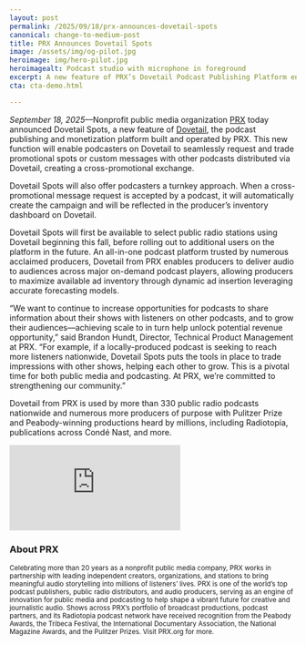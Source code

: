 ```yaml
---
layout: post
permalink: /2025/09/18/prx-announces-dovetail-spots
canonical: change-to-medium-post
title: PRX Announces Dovetail Spots
image: /assets/img/og-pilot.jpg
heroimage: img/hero-pilot.jpg
heroimagealt: Podcast studio with microphone in foreground
excerpt: A new feature of PRX’s Dovetail Podcast Publishing Platform enabling trades of promotional messages among shows
cta: cta-demo.html

---
```


<em>September 18, 2025</em>––Nonprofit public media organization <a href="https://prx.org">PRX</a> today announced Dovetail Spots, a new feature of <a href="/">Dovetail</a>, the podcast publishing and monetization platform built and operated by PRX. This new function will enable podcasters on Dovetail to seamlessly request and trade promotional spots or custom messages with other podcasts distributed via Dovetail, creating a cross-promotional exchange.

Dovetail Spots will also offer podcasters a turnkey approach. When a cross-promotional message request is accepted by a podcast, it will automatically create the campaign and will be reflected in the producer’s inventory dashboard on Dovetail.

Dovetail Spots will first be available to select public radio stations using Dovetail beginning this fall, before rolling out to additional users on the platform in the future. An all-in-one podcast platform trusted by numerous acclaimed producers, Dovetail from PRX enables producers to deliver audio to audiences across major on-demand podcast players, allowing producers to maximize available ad inventory through dynamic ad insertion leveraging accurate forecasting models.

“We want to continue to increase opportunities for podcasts to share information about their shows with listeners on other podcasts, and to grow their audiences––achieving scale to in turn help unlock potential revenue opportunity,” said Brandon Hundt, Director, Technical Product Management at PRX. “For example, if a locally-produced podcast is seeking to reach more listeners nationwide, Dovetail Spots puts the tools in place to trade impressions with other shows, helping each other to grow. This is a pivotal time for both public media and podcasting. At PRX, we’re committed to strengthening our community.”

Dovetail from PRX is used by more than 330 public radio podcasts nationwide and numerous more producers of purpose with Pulitzer Prize and Peabody-winning productions heard by millions, including Radiotopia, publications across Condé Nast, and more.

<iframe src="https://www.youtube.com/embed/u7yilTQkuCY?si=IOfFt-mnm2MwKszG" title="YouTube video player" frameborder="0" allow="accelerometer; autoplay; clipboard-write; encrypted-media; gyroscope; picture-in-picture; web-share" referrerpolicy="strict-origin-when-cross-origin" allowfullscreen></iframe>

### About PRX
<small>Celebrating more than 20 years as a nonprofit public media company, PRX works in partnership with leading independent creators, organizations, and stations to bring meaningful audio storytelling into millions of listeners’ lives. PRX is one of the world’s top podcast publishers, public radio distributors, and audio producers, serving as an engine of innovation for public media and podcasting to help shape a vibrant future for creative and journalistic audio. Shows across PRX’s portfolio of broadcast productions, podcast partners, and its Radiotopia podcast network have received recognition from the Peabody Awards, the Tribeca Festival, the International Documentary Association, the National Magazine Awards, and the Pulitzer Prizes. Visit PRX.org for more.</small>

